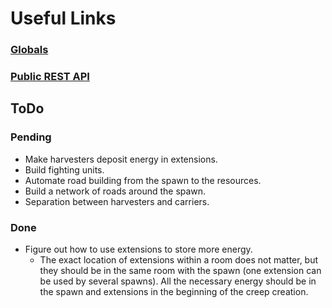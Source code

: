 # Useful Links

### [Globals](http://screeps.wikia.com/wiki/Globals)

### [Public REST API](http://support.screeps.com/hc/en-us/articles/203022612-Committing-scripts-using-direct-API-access)

## ToDo

### Pending
* Make harvesters deposit energy in extensions.
* Build fighting units.
* Automate road building from the spawn to the resources.
* Build a network of roads around the spawn.
* Separation between harvesters and carriers.

### Done
* Figure out how to use extensions to store more energy.
    *  The exact location of extensions within a room does not matter,
    but they should be in the same room with the spawn (one extension can be used by several spawns).
    All the necessary energy should be in the spawn and extensions in the beginning of the creep creation.